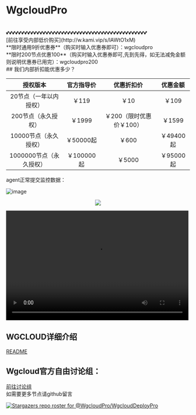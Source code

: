 # WgcloudPro
<!-- [在线试用演示系统（最新版本100万授权展示）（演示成员账号：admin 密码：admin）](http://wgstart.icu) -->
<br/>
💕💕💕💕💕💕💕💕💕💕💕💕💕💕💕💕💕💕💕💕💕💕💕💕💕💕💕💕💕💕💕💕💕💕💕💕💕💕💕💕💕💕💕💕💕💕<br/>
[前往享受内部低价购买](http://w.kami.vip/s/lAWtO1xM)
<br/>**限时通用9折优惠券**（购买时输入优惠券即可）：wgcloudpro<br/>
**限时200节点优惠100**（购买时输入优惠券即可,先到先得，如无法减免金额则说明优惠券已用完）：wgcloudpro200
<br/>
## 我们内部折扣能优惠多少？
<br/>

|        授权版本         | 官方指导价 | 优惠折扣价 | 优惠金额  |
| :---------------------: | :--------: | :--------: | :-------: |
|   20节点（一年以内授权）    |   ￥119    |    ￥10    |   ￥109    |
|   200节点（永久授权）   |   ￥1999   |   ￥200（限时优惠价￥100）    |  ￥1599   |
|  10000节点（永久授权）  | ￥50000起  |   ￥600    | ￥49400起 |
| 1000000节点（永久授权） | ￥100000起 |   ￥5000   | ￥95000起 |

agent正常提交监控数据：

![image](https://github.com/WgcloudPro/WgcloudDeployPro/assets/131434608/c5642361-745a-4854-8b05-7938c2e6ab34)


<p align="center">
  <a target="_blank" href="http://w.kami.vip/s/lAWtO1xM">
    <img src="https://github.com/WgcloudPro/WgcloudDeployPro/assets/131434608/4364faf7-ac8e-44a0-8756-80749546d71c">
  </a>
 </p>
 <p align="center">

<video src="https://github.com/WgcloudPro/WgcloudDeployPro/releases/download/video/wgcloudPro.mp4" controls="controls" width="500" height="300"></video>
 </p>

## WGCLOUD详细介绍

[README](./README_cn.md)
</br>
## Wgcloud官方自由讨论组：

[前往讨论组](https://wg-tey1014.slack.com/archives/C05638FS6SZ)
</br>
如需要更多节点请github留言

[![Stargazers repo roster for @WgcloudPro/WgcloudDeployPro](https://reporoster.com/stars/WgcloudPro/WgcloudDeployPro)](https://github.com/WgcloudPro/WgcloudDeployPro/stargazers)
